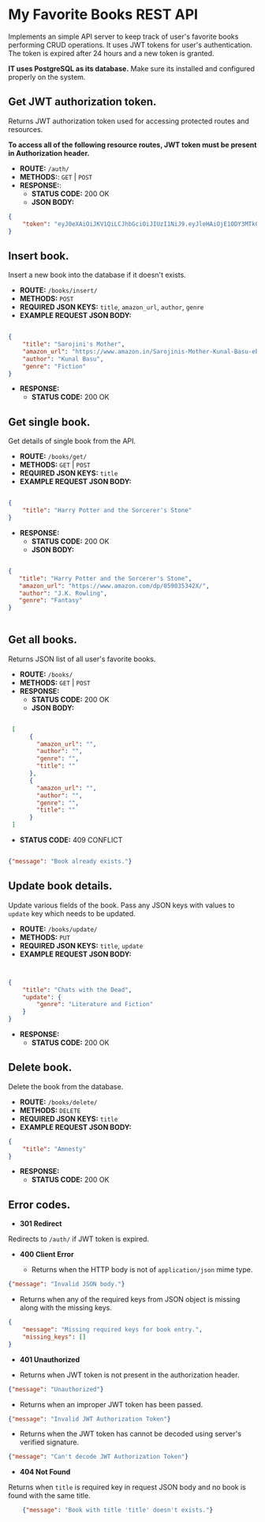 # My Favorite Books REST API

Implements an simple API server to keep track of user's favorite books performing CRUD operations. It uses JWT tokens
for user's authentication. The token is expired after 24 hours and a new token is granted.

**IT uses PostgreSQL as its database.** Make sure its installed and configured properly on the system.



## Get JWT authorization token.

Returns JWT authorization token used for accessing protected routes and resources.

**To access all of the following resource routes, JWT token must be present in Authorization header.**

- **ROUTE:** `/auth/`
- **METHODS:**: `GET` | `POST`
- **RESPONSE:**:
    - **STATUS CODE:** 200 OK
    - **JSON BODY:**
```json
{
    "token": "eyJ0eXAiOiJKV1QiLCJhbGciOiJIUzI1NiJ9.eyJleHAiOjE1ODY3MTk0MzV9.5oUkAvJJrtvvfbg2t2zNLJrHpBbGlsUe70VlCDDmWC4"
}
```



## Insert book.

Insert a new book into the database if it doesn't exists.

- **ROUTE:** `/books/insert/`
- **METHODS:** `POST`
- **REQUIRED JSON KEYS:** `title`, `amazon_url`, `author`, `genre`
- **EXAMPLE REQUEST JSON BODY:**
```json

{
    "title": "Sarojini's Mother",
    "amazon_url": "https://www.amazon.in/Sarojinis-Mother-Kunal-Basu-ebook/dp/B0842TPQKC/",
    "author": "Kunal Basu",
    "genre": "Fiction"
}

```
- **RESPONSE:**
    - **STATUS CODE:** 200 OK



## Get single book.

Get details of single book from the API.

- **ROUTE:** `/books/get/`
- **METHODS:** `GET` | `POST`
- **REQUIRED JSON KEYS:** `title`
- **EXAMPLE REQUEST JSON BODY:**
```json

{
    "title": "Harry Potter and the Sorcerer's Stone"
}

```
- **RESPONSE:**
    - **STATUS CODE:** 200 OK
    - **JSON BODY:**
 ```json

{
    "title": "Harry Potter and the Sorcerer's Stone",
    "amazon_url": "https://www.amazon.com/dp/059035342X/",
    "author": "J.K. Rowling",
    "genre": "Fantasy"
}
  
```



## Get all books.

Returns JSON list of all user's favorite books.

- **ROUTE:** `/books/`
- **METHODS:** `GET` | `POST`
- **RESPONSE:**
    - **STATUS CODE:** 200 OK
    - **JSON BODY:**
```json

 [
      {
        "amazon_url": "",
        "author": "",
        "genre": "",
        "title": ""
      },
      {
        "amazon_url": "",
        "author": "",
        "genre": "",
        "title": ""
      }   
 ]

```


   - **STATUS CODE:** 409 CONFLICT

```json

{"message": "Book already exists."}

```



## Update book details.

Update various fields of the book. Pass any JSON keys with values to `update` key which needs to be updated. 

- **ROUTE:** `/books/update/`
- **METHODS:** `PUT`
- **REQUIRED JSON KEYS:** `title`, `update`
- **EXAMPLE REQUEST JSON BODY:**
```json


{
    "title": "Chats with the Dead",
    "update": {
        "genre": "Literature and Fiction"    
    }
}

```
- **RESPONSE:**
    - **STATUS CODE:** 200 OK
    
    
    
## Delete book.

Delete the book from the database.

- **ROUTE:** `/books/delete/`
- **METHODS:** `DELETE`
- **REQUIRED JSON KEYS:** `title`
- **EXAMPLE REQUEST JSON BODY:**
```json
{
    "title": "Amnesty"
}
```
- **RESPONSE:**
    - **STATUS CODE:** 200 OK
    
    
    
## Error codes.

- **301 Redirect**

Redirects to `/auth/` if JWT token is expired.


- **400 Client Error**

    - Returns when the HTTP body is not of `application/json` mime type.
```json
{"message": "Invalid JSON body."}
```

- Returns when any of the required keys from JSON object is missing along with the missing keys.
    
```json
{
    "message": "Missing required keys for book entry.",
    "missing_keys": []    
}
```


- **401 Unauthorized**
    
- Returns when JWT token is not present in the authorization header.
    
```json
{"message": "Unauthorized"}
```
- Returns when an improper JWT token has been passed.

```json
{"message": "Invalid JWT Authorization Token"}
```

- Returns when the JWT token has cannot be decoded using server's verified signature.
```json
{"message": "Can't decode JWT Authorization Token"}
```


- **404 Not Found**

Returns when `title` is required key in request JSON body and no book is found with the same title.

```json
    {"message": "Book with title 'title' doesn't exists."}
```

